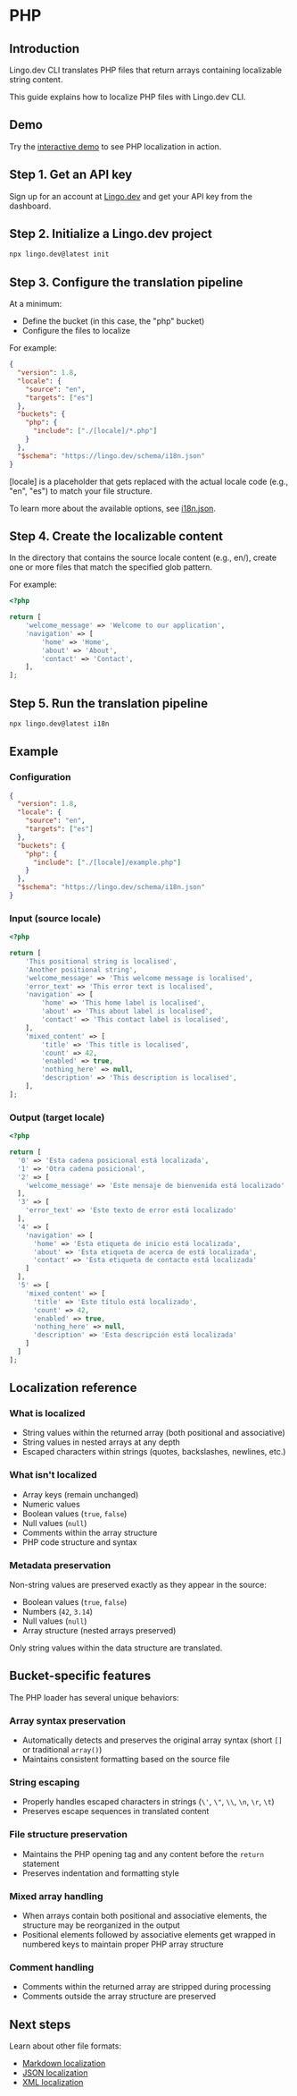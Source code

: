 # PHP

## Introduction

Lingo.dev CLI translates PHP files that return arrays containing localizable string content.

This guide explains how to localize PHP files with Lingo.dev CLI.

## Demo

Try the [interactive demo](https://lingo.dev/demo) to see PHP localization in action.

## Step 1. Get an API key

Sign up for an account at [Lingo.dev](https://lingo.dev) and get your API key from the dashboard.

## Step 2. Initialize a Lingo.dev project

```bash
npx lingo.dev@latest init
```

## Step 3. Configure the translation pipeline

At a minimum:

- Define the bucket (in this case, the "php" bucket)
- Configure the files to localize

For example:

```json
{
  "version": 1.8,
  "locale": {
    "source": "en",
    "targets": ["es"]
  },
  "buckets": {
    "php": {
      "include": ["./[locale]/*.php"]
    }
  },
  "$schema": "https://lingo.dev/schema/i18n.json"
}
```

[locale] is a placeholder that gets replaced with the actual locale code (e.g., "en", "es") to match your file structure.

To learn more about the available options, see [i18n.json](https://lingo.dev/docs/configuration).

## Step 4. Create the localizable content

In the directory that contains the source locale content (e.g., en/), create one or more files that match the specified glob pattern.

For example:

```php
<?php

return [
    'welcome_message' => 'Welcome to our application',
    'navigation' => [
        'home' => 'Home',
        'about' => 'About',
        'contact' => 'Contact',
    ],
];
```

## Step 5. Run the translation pipeline

```bash
npx lingo.dev@latest i18n
```

## Example

### Configuration

```json
{
  "version": 1.8,
  "locale": {
    "source": "en",
    "targets": ["es"]
  },
  "buckets": {
    "php": {
      "include": ["./[locale]/example.php"]
    }
  },
  "$schema": "https://lingo.dev/schema/i18n.json"
}
```

### Input (source locale)

```php
<?php

return [
    'This positional string is localised',
    'Another positional string',
    'welcome_message' => 'This welcome message is localised',
    'error_text' => 'This error text is localised',
    'navigation' => [
        'home' => 'This home label is localised',
        'about' => 'This about label is localised',
        'contact' => 'This contact label is localised',
    ],
    'mixed_content' => [
        'title' => 'This title is localised',
        'count' => 42,
        'enabled' => true,
        'nothing_here' => null,
        'description' => 'This description is localised',
    ],
];
```

### Output (target locale)

```php
<?php

return [
  '0' => 'Esta cadena posicional está localizada',
  '1' => 'Otra cadena posicional',
  '2' => [
    'welcome_message' => 'Este mensaje de bienvenida está localizado'
  ],
  '3' => [
    'error_text' => 'Este texto de error está localizado'
  ],
  '4' => [
    'navigation' => [
      'home' => 'Esta etiqueta de inicio está localizada',
      'about' => 'Esta etiqueta de acerca de está localizada',
      'contact' => 'Esta etiqueta de contacto está localizada'
    ]
  ],
  '5' => [
    'mixed_content' => [
      'title' => 'Este título está localizado',
      'count' => 42,
      'enabled' => true,
      'nothing_here' => null,
      'description' => 'Esta descripción está localizada'
    ]
  ]
];
```

## Localization reference

### What is localized

- String values within the returned array (both positional and associative)
- String values in nested arrays at any depth
- Escaped characters within strings (quotes, backslashes, newlines, etc.)

### What isn't localized

- Array keys (remain unchanged)
- Numeric values
- Boolean values (`true`, `false`)
- Null values (`null`)
- Comments within the array structure
- PHP code structure and syntax

### Metadata preservation

Non-string values are preserved exactly as they appear in the source:
- Boolean values (`true`, `false`)
- Numbers (`42`, `3.14`)
- Null values (`null`)
- Array structure (nested arrays preserved)

Only string values within the data structure are translated.

## Bucket-specific features

The PHP loader has several unique behaviors:

### Array syntax preservation
- Automatically detects and preserves the original array syntax (short `[]` or traditional `array()`)
- Maintains consistent formatting based on the source file

### String escaping
- Properly handles escaped characters in strings (`\'`, `\"`, `\\`, `\n`, `\r`, `\t`)
- Preserves escape sequences in translated content

### File structure preservation
- Maintains the PHP opening tag and any content before the `return` statement
- Preserves indentation and formatting style

### Mixed array handling
- When arrays contain both positional and associative elements, the structure may be reorganized in the output
- Positional elements followed by associative elements get wrapped in numbered keys to maintain proper PHP array structure

### Comment handling
- Comments within the returned array are stripped during processing
- Comments outside the array structure are preserved

## Next steps

Learn about other file formats:
- [Markdown localization](https://lingo.dev/docs/markdown)
- [JSON localization](https://lingo.dev/docs/json)
- [XML localization](https://lingo.dev/docs/xml)